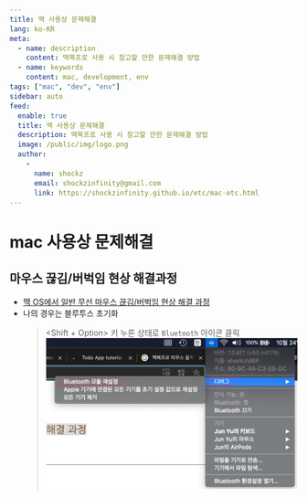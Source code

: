 ```yaml
---
title: 맥 사용상 문제해결
lang: ko-KR
meta:
  - name: description
    content: 맥북프로 사용 시 참고할 만한 문제해결 방법
  - name: keywords
    content: mac, development, env
tags: ["mac", "dev", "env"]
sidebar: auto
feed:
  enable: true
  title: 맥 사용상 문제해결
  description: 맥북프로 사용 시 참고할 만한 문제해결 방법
  image: /public/img/logo.png
  author:
    -
      name: shockz
      email: shockzinfinity@gmail.com
      link: https://shockzinfinity.github.io/etc/mac-etc.html
---
```


# mac 사용상 문제해결

<TagLinks />

## 마우스 끊김/버벅임 현상 해결과정

- [맥 OS에서 일반 무선 마우스 끊김/버벅임 현상 해결 과정](https://korog.tistory.com/2)
- 나의 경우는 블루투스 초기화  
  > <Shift + Option> 키 누른 상태로 `Bluetooth` 아이콘 클릭
![mac.mouse](./image/mac.mouse.1.png)
